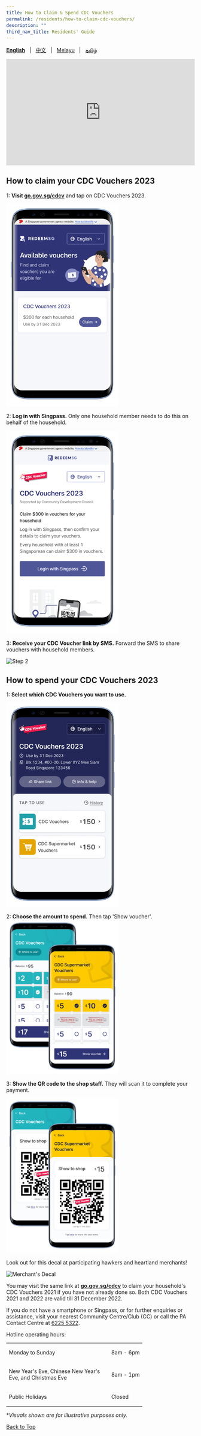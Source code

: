 ```yaml
---
title: How to Claim & Spend CDC Vouchers
permalink: /residents/how-to-claim-cdc-vouchers/
description: ""
third_nav_title: Residents' Guide
---
```

<span id="cdcv_page_top"></span>
**[English](how-to-claim-cdc-vouchers)** &nbsp;&nbsp;&#124;&nbsp;&nbsp; [中文](how-to-claim-cdc-vouchers-chinese)  &nbsp;&nbsp;&#124;&nbsp;&nbsp; [Melayu](how-to-claim-cdc-vouchers-malay) &nbsp;&nbsp;&#124;&nbsp;&nbsp; [தமிழ்](how-to-claim-cdc-vouchers-tamil)

<style>
a.bp-button {
	height: 6em !important;
	white-space:pre-line !important;
}
 .youtubecontainer {
    position: relative;
    width: 100%;
    height: 0;
    padding-bottom: 56.25%;
}
.youtubevideo {
    position: absolute;
    top: 0;
    left: 0;
    width: 100%;
    height: 100%;
}
</style>

<div class="youtubecontainer">
<iframe class="youtubevideo" src="https://www.youtube.com/embed/HClIpbvx36c" title="YouTube video player" frameborder="0" allow="accelerometer; autoplay; clipboard-write; encrypted-media; gyroscope; picture-in-picture" allowfullscreen></iframe>
	</div>

## How to claim your CDC Vouchers 2023

1: **Visit [go.gov.sg/cdcv](https://go.gov.sg/cdcv)** and tap on CDC Vouchers 2023. 

<img src="/images/residents/2023English%20campaign%20listing%20(Mobile%20Mock)%20(1).png" alt="Step 1" style="width:300px !important;" />

2: **Log in with Singpass.** Only one household member needs to do this on behalf of the household.

<img src="/images/residents/2023English%20campaign%20sign%20up%20(Mobile%20Mock).png" alt="Step 1" style="width:300px !important;" />


3: **Receive your CDC Voucher link by SMS.** Forward the SMS to share vouchers with household members.  

<img src="/iimages/residents/2023English%20Voucher%20SMS%20(Mobile%20Mock).png" alt="Step 2" style="width:300px !important;" />


## How to spend your CDC Vouchers 2023

1: **Select which CDC Vouchers you want to use.** 

<img src="/images/residents/2023Voucher%20view%20landing%20page%20(English).png" alt="Step 1" style="width:300px !important;" />

2: **Choose the amount to spend.** Then tap 'Show voucher'.
<img src="/images/residents/Select%20Vouchers%20English.png" alt="Step 2" style="width:300px !important;" />

3: **Show the QR code to the shop staff.** They will scan it to complete your payment. 

<img src="/images/residents/2023QR%20page%20English.png" alt="Step 4" style="width:300px !important;" />

Look out for this decal at participating hawkers and heartland merchants!

![Merchant's Decal](/images/merchants-decal-500.jpg)

You may visit the same link at <a href="https://go.gov.sg/cdcv" target="redeemsg"><strong>go.gov.sg/cdcv</strong></a> to claim your household's CDC Vouchers 2021 if you have not already done so. Both CDC Vouchers 2021 and 2022 are valid till 31 December 2022.

If you do not have a smartphone or Singpass, or for further enquiries or assistance, visit your nearest Community Centre/Club (CC) or call the PA Contact Centre at <a href="tel:6225 5322">6225 5322</a>.

Hotline operating hours:

<table border="0" cellspacing="0" cellpadding="0">
<tbody>
<tr>
	<td><p style="width:260px !important;">Monday to Sunday</p></td>
	<td><p>8am - 6pm</p></td>
</tr>
	<td><p style="width:260px !important;">New Year's Eve, Chinese New Year's Eve, and Christmas Eve</p></td>
	<td><p>8am - 1pm</p></td>
	<tr>
	<td><p style="width:260px !important;">Public Holidays</p></td>
	<td><p>Closed</p></td>
</tr>
</tbody>
</table>

&#42;<i>Visuals shown are for illustrative purposes only.</i>

[Back to Top](#cdcv_page_top)